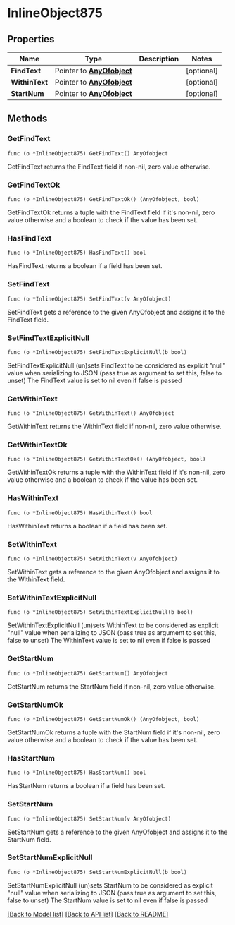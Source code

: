 # InlineObject875

## Properties

Name | Type | Description | Notes
------------ | ------------- | ------------- | -------------
**FindText** | Pointer to [**AnyOfobject**](anyOf&lt;object&gt;.md) |  | [optional] 
**WithinText** | Pointer to [**AnyOfobject**](anyOf&lt;object&gt;.md) |  | [optional] 
**StartNum** | Pointer to [**AnyOfobject**](anyOf&lt;object&gt;.md) |  | [optional] 

## Methods

### GetFindText

`func (o *InlineObject875) GetFindText() AnyOfobject`

GetFindText returns the FindText field if non-nil, zero value otherwise.

### GetFindTextOk

`func (o *InlineObject875) GetFindTextOk() (AnyOfobject, bool)`

GetFindTextOk returns a tuple with the FindText field if it's non-nil, zero value otherwise
and a boolean to check if the value has been set.

### HasFindText

`func (o *InlineObject875) HasFindText() bool`

HasFindText returns a boolean if a field has been set.

### SetFindText

`func (o *InlineObject875) SetFindText(v AnyOfobject)`

SetFindText gets a reference to the given AnyOfobject and assigns it to the FindText field.

### SetFindTextExplicitNull

`func (o *InlineObject875) SetFindTextExplicitNull(b bool)`

SetFindTextExplicitNull (un)sets FindText to be considered as explicit "null" value
when serializing to JSON (pass true as argument to set this, false to unset)
The FindText value is set to nil even if false is passed
### GetWithinText

`func (o *InlineObject875) GetWithinText() AnyOfobject`

GetWithinText returns the WithinText field if non-nil, zero value otherwise.

### GetWithinTextOk

`func (o *InlineObject875) GetWithinTextOk() (AnyOfobject, bool)`

GetWithinTextOk returns a tuple with the WithinText field if it's non-nil, zero value otherwise
and a boolean to check if the value has been set.

### HasWithinText

`func (o *InlineObject875) HasWithinText() bool`

HasWithinText returns a boolean if a field has been set.

### SetWithinText

`func (o *InlineObject875) SetWithinText(v AnyOfobject)`

SetWithinText gets a reference to the given AnyOfobject and assigns it to the WithinText field.

### SetWithinTextExplicitNull

`func (o *InlineObject875) SetWithinTextExplicitNull(b bool)`

SetWithinTextExplicitNull (un)sets WithinText to be considered as explicit "null" value
when serializing to JSON (pass true as argument to set this, false to unset)
The WithinText value is set to nil even if false is passed
### GetStartNum

`func (o *InlineObject875) GetStartNum() AnyOfobject`

GetStartNum returns the StartNum field if non-nil, zero value otherwise.

### GetStartNumOk

`func (o *InlineObject875) GetStartNumOk() (AnyOfobject, bool)`

GetStartNumOk returns a tuple with the StartNum field if it's non-nil, zero value otherwise
and a boolean to check if the value has been set.

### HasStartNum

`func (o *InlineObject875) HasStartNum() bool`

HasStartNum returns a boolean if a field has been set.

### SetStartNum

`func (o *InlineObject875) SetStartNum(v AnyOfobject)`

SetStartNum gets a reference to the given AnyOfobject and assigns it to the StartNum field.

### SetStartNumExplicitNull

`func (o *InlineObject875) SetStartNumExplicitNull(b bool)`

SetStartNumExplicitNull (un)sets StartNum to be considered as explicit "null" value
when serializing to JSON (pass true as argument to set this, false to unset)
The StartNum value is set to nil even if false is passed

[[Back to Model list]](../README.md#documentation-for-models) [[Back to API list]](../README.md#documentation-for-api-endpoints) [[Back to README]](../README.md)


